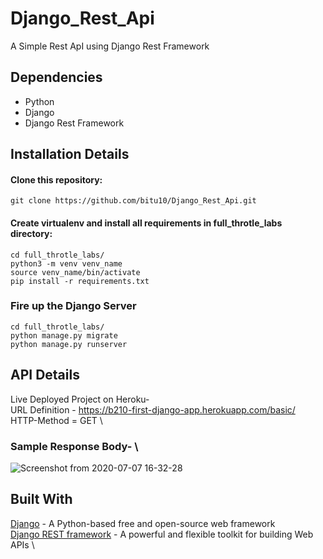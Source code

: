# Django_Rest_Api
A Simple Rest ApI using Django Rest Framework

## Dependencies
 - Python
 - Django
 - Django Rest Framework
 
## Installation Details 
#### Clone this repository:
```
git clone https://github.com/bitu10/Django_Rest_Api.git
```
#### Create virtualenv and install all requirements in full_throtle_labs directory:
```
cd full_throtle_labs/
python3 -m venv venv_name
source venv_name/bin/activate
pip install -r requirements.txt
```
### Fire up the Django Server
```
cd full_throtle_labs/
python manage.py migrate
python manage.py runserver
```

## API Details
Live Deployed Project on Heroku-\
URL Definition - https://b210-first-django-app.herokuapp.com/basic/ \
HTTP-Method = GET \
### Sample Response Body- \
![Screenshot from 2020-07-07 16-32-28](https://user-images.githubusercontent.com/56647211/86771350-b0e63080-c06f-11ea-8fbc-2b3c44a38cb1.png)


## Built With
[Django](https://www.djangoproject.com/) - A Python-based free and open-source web framework \
[Django REST framework](https://www.django-rest-framework.org/) - A powerful and flexible toolkit for building Web APIs \
